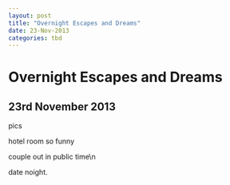 ```yaml
---
layout: post
title: "Overnight Escapes and Dreams"
date: 23-Nov-2013
categories: tbd
---
```


# Overnight Escapes and Dreams

## 23rd November 2013

pics

hotel room so funny

couple out in public time\n

date noight.
